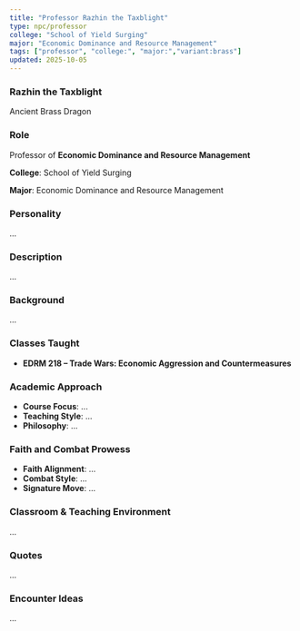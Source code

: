 ```yaml
---
title: "Professor Razhin the Taxblight"
type: npc/professor
college: "School of Yield Surging"
major: "Economic Dominance and Resource Management"
tags: ["professor", "college:", "major:","variant:brass"]
updated: 2025-10-05
---
```

### Razhin the Taxblight

Ancient Brass Dragon

### Role

Professor of **Economic Dominance and Resource Management**

**College**: School of Yield Surging

**Major**: Economic Dominance and Resource Management

### Personality

...

### Description

...

### Background

...

### Classes Taught

- **EDRM 218 – Trade Wars: Economic Aggression and Countermeasures**



### Academic Approach

- **Course Focus**: ...
- **Teaching Style**: ...
- **Philosophy**: ...

### Faith and Combat Prowess

- **Faith Alignment**: ...
- **Combat Style**: ...
- **Signature Move**: ...

### Classroom & Teaching Environment

...

### Quotes

...

### Encounter Ideas

...
